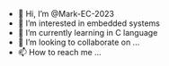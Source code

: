 - 👋 Hi, I’m @Mark-EC-2023
- 👀 I’m interested in embedded systems
- 🌱 I’m currently learning in C language
- 💞️ I’m looking to collaborate on ...
- 📫 How to reach me ...

<!---
Mark-EC-2023/Mark-EC-2023 is a ✨ special ✨ repository because its `README.md` (this file) appears on your GitHub profile.
You can click the Preview link to take a look at your changes.
--->
